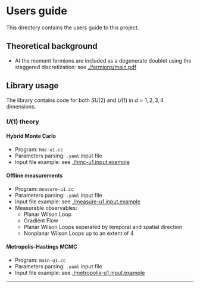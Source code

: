 # Users guide

This directory contains the users guide to this project.

## Theoretical background

* At the moment fermions are included as a degenerate doublet using the staggered discretization: see [./fermions/main.pdf](./fermions/main.pdf)


## Library usage

The library contains code for both $SU(2)$ and $U(1)$ in $d=1,2,3,4$ dimensions.

### $U(1)$ theory

#### Hybrid Monte Carlo

- Program: ```hmc-u1.cc```
- Parameters parsing: ```.yaml``` input file
- Input file example: see [./hmc-u1.input.example](hmc-u1.input.example)


#### Offline measurements

- Program: ```measure-u1.cc```
- Parameters parsing: ```.yaml``` input file
- Input file example: see [./measure-u1.input.example](measure-u1.input.example)
- Measurable observables: 
  * Planar Wilson Loop
  * Gradient Flow 
  * Planar Wilson Loops seperated by temporal and spatial direction
  * Nonplanar Wilson Loops up to an extent of 4
  
#### Metropolis-Hastings MCMC

- Program: ```main-u1.cc```
- Parameters parsing: ```.yaml``` input file
- Input file example: see [./metropolis-u1.input.example](metropolis-u1.input.example) 
 
---
